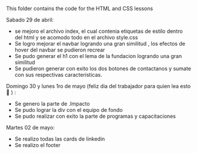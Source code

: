 This folder contains the code for the HTML and CSS lessons

Sabado 29 de abril:
- se mejoro el archivo index, el cual contenia etiquetas de estilo dentro del html y se acomodo todo en el archivo style.css
- Se logro mejorar el navbar logrando una gran similitud , los efectos de hover del navbar se pudieron recrear
- Se pudo generar el h1 con el lema de la fundacion logrando una gran similitud
- Se pudieron generar con exito los dos botones de contactanos y sumate con sus respectivas caracteristicas.

Domingo 30 y lunes 1ro de mayo (feliz dia del trabajador para quien lea esto :smiling_face_with_three_hearts: ) :
- Se genero la parte de .Impacto
- Se pudo lograr la div con el equipo de fondo
- Se pudo realizar con exito la parte de programas y capacitaciones
  
Martes 02 de mayo:
- Se realizo todas las cards de linkedin
- Se realizo el footer


